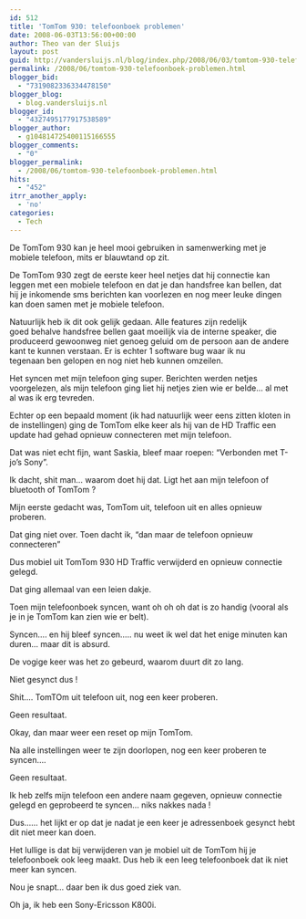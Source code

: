 ```yaml
---
id: 512
title: 'TomTom 930: telefoonboek problemen'
date: 2008-06-03T13:56:00+00:00
author: Theo van der Sluijs
layout: post
guid: http://vandersluijs.nl/blog/index.php/2008/06/03/tomtom-930-telefoonboek-problemen/
permalink: /2008/06/tomtom-930-telefoonboek-problemen.html
blogger_bid:
  - "7319082336334478150"
blogger_blog:
  - blog.vandersluijs.nl
blogger_id:
  - "4327495177917538589"
blogger_author:
  - g104814725400115166555
blogger_comments:
  - "0"
blogger_permalink:
  - /2008/06/tomtom-930-telefoonboek-problemen.html
hits:
  - "452"
itrr_another_apply:
  - 'no'
categories:
  - Tech
---
```

De TomTom 930 kan je heel mooi gebruiken in samenwerking met je mobiele telefoon, mits er blauwtand op zit.

De TomTom 930 zegt de eerste keer heel netjes dat hij connectie kan  
leggen met een mobiele telefoon en dat je dan handsfree kan bellen, dat  
hij je inkomende sms berichten kan voorlezen en nog meer leuke dingen  
kan doen samen met je mobiele telefoon.

Natuurlijk heb ik dit ook gelijk gedaan. Alle features zijn redelijk  
goed behalve handsfree bellen gaat moeilijk via de interne speaker, die  
produceerd gewoonweg niet genoeg geluid om de persoon aan de andere  
kant te kunnen verstaan. Er is echter 1 software bug waar ik nu  
tegenaan ben gelopen en nog niet heb kunnen omzeilen.

Het syncen met mijn telefoon ging super. Berichten werden netjes voorgelezen, als mijn telefoon ging liet hij netjes zien wie er belde… al met al was ik erg tevreden.

Echter op een bepaald moment (ik had natuurlijk weer eens zitten kloten in de instellingen) ging de TomTom elke keer als hij van de HD Traffic een update had gehad opnieuw connecteren met mijn telefoon.

Dat was niet echt fijn, want Saskia, bleef maar roepen: “Verbonden met T-jo’s Sony”.

Ik dacht, shit man… waarom doet hij dat. Ligt het aan mijn telefoon of bluetooth of TomTom ?

Mijn eerste gedacht was, TomTom uit, telefoon uit en alles opnieuw proberen.

Dat ging niet over. Toen dacht ik, “dan maar de telefoon opnieuw connecteren”

Dus mobiel uit TomTom 930 HD Traffic verwijderd en opnieuw connectie gelegd.

Dat ging allemaal van een leien dakje.

Toen mijn telefoonboek syncen, want oh oh oh dat is zo handig (vooral als je in je TomTom kan zien wie er belt).

Syncen…. en hij bleef syncen….. nu weet ik wel dat het enige minuten kan duren… maar dit is absurd.

De vogige keer was het zo gebeurd, waarom duurt dit zo lang.

Niet gesynct dus !

Shit…. TomTOm uit telefoon uit, nog een keer proberen.

Geen resultaat.

Okay, dan maar weer een reset op mijn TomTom.

Na alle instellingen weer te zijn doorlopen, nog een keer proberen te syncen….

Geen resultaat.

Ik heb zelfs mijn telefoon een andere naam gegeven, opnieuw connectie gelegd en geprobeerd te syncen… niks nakkes nada !

Dus…… het lijkt er op dat je nadat je een keer je adressenboek gesynct hebt dit niet meer kan doen.

Het lullige is dat bij verwijderen van je mobiel uit de TomTom hij je telefoonboek ook leeg maakt. Dus heb ik een leeg telefoonboek dat ik niet meer kan syncen.

Nou je snapt… daar ben ik dus goed ziek van.

Oh ja, ik heb een Sony-Ericsson K800i.